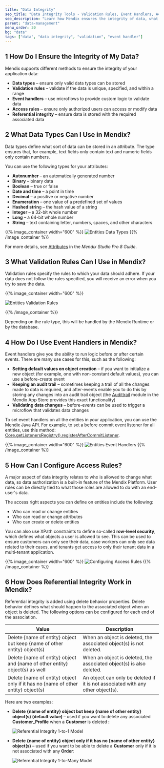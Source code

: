 ```yaml
---
title: "Data Integrity"
seo_title: "Data Integrity Tools - Validation Rules, Event Handlers, Access Rules"
seo_description: "Learn how Mendix ensures the integrity of data, what data types are supported, what validation rules can be used & all about event handlers & access rules."
parent: "data-management"
menu_order: 20
bg: "data"
tags: ["data", "data integrity", "validation", "event handler"]
---
```


## 1 How Do I Ensure the Integrity of My Data?

Mendix supports different methods to ensure the integrity of your application data:

* **Data types** – ensure only valid data types can be stored
* **Validation rules** – validate if the data is unique, specified, and within a range
* **Event handlers** – use microflows to provide custom logic to validate data
* **Access rules** – ensure only authorized users can access or modify data
* **Referential integrity** – ensure data is stored with the required associated data

## 2 What Data Types Can I Use in Mendix?

Data types define what sort of data can be stored in an attribute. The type ensures that, for example, text fields only contain text and numeric fields only contain numbers.

You can use the following types for your attributes:

* **Autonumber** – an automatically generated number
* **Binary** – binary data
* **Boolean** – true or false
* **Date and time** – a point in time
* **Decimal** – a positive or negative number
* **Enumeration** – one value of a predefined set of values
* **Hashed strin**g – the hash value of a string
* **Integer** – a 32-bit whole number
* **Long** – a 64-bit whole number
* **String** – text containing letter, numbers, spaces, and other characters

{{% image_container width="600" %}}
![Entities Data Types](attachments/entity_data_types.png)
{{% /image_container %}}

For more details, see [Attributes](https://docs.mendix.com/refguide/attributes#type-1) in the *Mendix Studio Pro 8 Guide*.

## 3 What Validation Rules Can I Use in Mendix?

Validation rules specify the rules to which your data should adhere. If your data does not follow the rules specified, you will receive an error when you try to save the data.

{{% image_container width="600" %}}

![Entities Validation Rules](attachments/entity_validation_rule.png)

{{% /image_container %}}

Depending on the rule type, this will be handled by the Mendix Runtime or by the database.

## 4 How Do I Use Event Handlers in Mendix?

Event handlers give you the ability to run logic before or after certain events. There are many use cases for this, such as the following:

* **Setting default values on object creation** – if you want to initialize a new object (for example, one with non-constant default values), you can use a before-create event
* **Keeping an audit trail** – sometimes keeping a trail of all the changes made to data is required, and after-events enable you to do this by storing any changes into an audit trail object (the [Audittrail](https://appstore.home.mendix.com/link/app/138/) module in the Mendix App Store provides this exact functionality)
* **Validating data changes** – before-events can be used to trigger a microflow that validates data changes

To set event handlers on all the entities in your application, you can use the Mendix Java API. For example, to set a before commit event listener for all entities, use this method: [Core.getListenersRegistry().registerAfterCommitListener](https://apidocs.mendix.com/7/runtime/index.html?com/mendix/core/actionmanagement/ListenersRegistry.html).

{{% image_container width="600" %}}
![Entities Event Handlers](attachments/entity_event_handler.png)
{{% /image_container %}}

## 5 How Can I Configure Access Rules?

A major aspect of data integrity relates to who is allowed to change what data, so data authorization is a built-in feature of the Mendix Platform. User roles can be directly tied to what those roles are allowed to do with an end-user's data.

The access right aspects you can define on entities include the following:

* Who can read or change entities
* Who can read or change attributes
* Who can create or delete entities

You can also use XPath constraints to define so-called **row-level security**, which defines what objects a user is allowed to see. This can be used to ensure customers can only see their data, case workers can only see data related to their cases, and tenants get access to only their tenant data in a multi-tenant application.

{{% image_container width="600" %}}
![Configuring Access Rules](attachments/entity_access_rules.png)
{{% /image_container %}}

## 6 How Does Referential Integrity Work in Mendix?

Referential integrity is added using delete behavior properties. Delete behavior defines what should happen to the associated object when an object is deleted. The following options can be configured for each end of the association.

| Value |	Description |
| --- | --- |
| Delete {name of entity} object but keep {name of other entity} object(s) | When an object is deleted, the associated object(s) is not deleted. |
| Delete {name of entity} object and {name of other entity} object(s) as well | When an object is deleted, the associated object(s) is also deleted. |
| Delete {name of entity} object only if it has no {name of other entity} object(s)	| An object can only be deleted if it is not associated with any other object(s). |

Here are two examples:

* **Delete {name of entity} object but keep {name of other entity} object(s) (default value)** – used if you want to delete any associated **Customer_Profile** when a **Customer** is deleted :

  ![Referential Integrity 1-to-1 Model](attachments/referential-integrity-1.png)

* **Delete {name of entity} object only if it has no {name of other entity} object(s)** – used if you want to be able to delete a **Customer** only if it is not associated with any **Order**:

  ![Referential Integrity 1-to-Many Model](attachments/referential-integrity-2.png)
